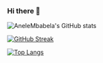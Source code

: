### Hi there 👋

<!--
**AneleMbabela/AneleMbabela** is a ✨ _special_ ✨ repository because its `README.md` (this file) appears on your GitHub profile.

Here are some ideas to get you started:

- 🔭 I’m currently working on ...
- 🌱 I’m currently learning ...
- 👯 I’m looking to collaborate on ...
- 🤔 I’m looking for help with ...
- 💬 Ask me about ...
- 📫 How to reach me: ...
- 😄 Pronouns: ...
- ⚡ Fun fact: ...
-->
![AneleMbabela's GitHub stats](https://github-readme-stats.vercel.app/api?username=anelembabela&show_icons=true&theme=radical)

[![GitHub Streak](https://github-readme-streak-stats.herokuapp.com/?user=anelembabela)](https://git.io/streak-stats)

[![Top Langs](https://github-readme-stats.vercel.app/api/top-langs/?username=anelembabela&langs_count=8&theme=radical)](https://github.com/anelembabela/github-readme-stats)


